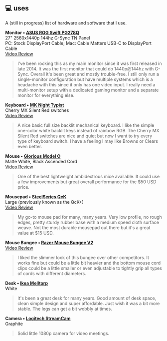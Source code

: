 ## 💻 uses

A (still in progress) list of hardware and software that I use.

**Monitor • [ASUS ROG Swift PG278Q](https://www.asus.com/Monitors/ROG_SWIFT_PG278Q/)**  
27" 2560x1440p 144hz G-Sync TN Panel  
PC: Stock DisplayPort Cable; Mac: Cable Matters USB-C to DisplayPort Cable  
[Video Review](https://youtu.be/XdqTIfNv2DE)  
>I've been rocking this as my main monitor since it was first released in late 2014. It was the first monitor that could do 1440p@144hz with G-Sync. Overall it's been great and mostly trouble-free. I still only run a single-monitor configuration but have multiple systems which is a headache with this since it only has one video input. I really need a multi-monitor setup with a dedicated gaming monitor and a separate monitor for everything else.

**Keyboard • [MK Night Typist](https://mechanicalkeyboards.com/shop/index.php?l=product_detail&p=4295)**  
Cherry MX Silent Red switches  
[Video Review](https://youtu.be/4o7bGb9CVuM)  
>A nice basic full size backlit mechanical keyboard. I like the simple one-color white backlit keys instead of rainbow RGB. The Cherry MX Silent Red switches are nice and quiet but now I want to try every type of keyboard switch. I have a feeling I may like Browns or Clears even better.

**Mouse • [Glorious Model O](https://www.pcgamingrace.com/products/glorious-model-o-white)**  
Matte White, Black Ascended Cord  
[Video Review](https://youtu.be/dKuVZH7584k)  
>One of the best lightweight ambidextrous mice available. It could use a few improvements but great overall performance for the $50 USD price.

**Mousepad • [SteelSeries QcK](https://steelseries.com/gaming-mousepads/qck-series?size=l)**  
Large (previously known as the QcK+)  
[Video Review](https://youtu.be/PAxJnLeyCjc)  
>My go-to mouse pad for many, many years. Very low profile, no rough edges, pretty sturdy rubber base with a medium speed cloth surface weave. Not the most durable mousepad out there but it's a great value at $15 USD.

**Mouse Bungee • [Razer Mouse Bungee V2](https://www.razer.com/gaming-mice-accessories/razer-mouse-bungee-v2/RC21-01210100-R3M1)**  
[Video Review](https://youtu.be/EDLjtlRh1rk)  
>I liked the slimmer look of this bungee over other competitors. It works fine but could be a little bit heavier and the bottom mouse cord clips could be a little smaller or even adjustable to tightly grip all types of cords with different diameters.

**Desk • [Ikea Melltorp](https://www.ikea.com/us/en/p/melltorp-table-white-s19011777/)**  
White  
>It's been a great desk for many years. Good amount of desk space, clean simple design and super affordable. Just wish it was a bit more stable. The legs can get a bit wobbly at times.

**Camera • [Logitech StreamCam](https://www.logitech.com/en-us/product/streamcam)**  
Graphite
> Solid little 1080p camera for video meetings.
